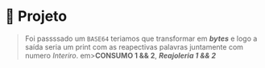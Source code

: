 # 📍 Projeto
> Foi passssado um `BASE64` teriamos que transformar em <em><strong>bytes</strong></em> e logo a saída seria um print com as reapectivas palavras juntamente com numero <em>Interiro</em>. em><strong>CONSUMO 1 && 2</strong></em>, <em><strong>Reajoleria 1 && 2 </strong></em>